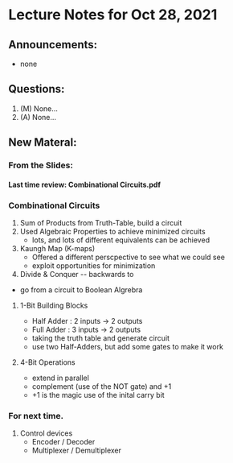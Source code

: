 # Lecture Notes for Oct 28, 2021


## Announcements:
  - none


## Questions:
   1. (M) None...
   1. (A) None...

## New Materal:

### From the Slides:

#### Last time review: Combinational Circuits.pdf
 
### Combinational Circuits
  1. Sum of Products from Truth-Table, build a circuit
  1. Used Algebraic Properties to achieve minimized circuits
     - lots, and lots of different equivalents can be achieved
  1. Kaungh Map (K-maps)
     - Offered a different perscpective to see what we could see
     - exploit opportunities for minimization
  1. Divide & Conquer -- backwards to 
   - go from a circuit to Boolean Algrebra
  1. 1-Bit Building Blocks
     - Half Adder : 2 inputs -> 2 outputs
     - Full Adder : 3 inputs -> 2 outputs
      - taking the truth table and generate circuit
      - use two Half-Adders, but add some gates to make it work

  1. 4-Bit Operations
     - extend in parallel 
     - complement (use of the NOT gate) and +1 
     - +1 is the magic use of the inital carry bit 

### For next time.
  1. Control devices
     - Encoder / Decoder
     - Multiplexer / Demultiplexer
